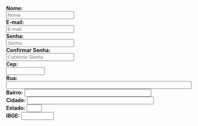 <!DOCTYPE html>
<html lang="en">
<head>
    <meta charset="UTF-8">
    <meta name="viewport" content="width=device-width, initial-scale=1.0">
    <meta http-equiv="X-UA-Compatible" content="ie=edge">
    <link href="https://cdn.jsdelivr.net/npm/bootstrap@5.1.3/dist/css/bootstrap.min.css" rel="stylesheet" integrity="sha384-1BmE4kWBq78iYhFldvKuhfTAU6auU8tT94WrHftjDbrCEXSU1oBoqyl2QvZ6jIW3" crossorigin="anonymous">
    <script src = "js/validacao.js" type = "text/javascript"></script>
    <title>Cadastro</title>
</head>
<body>
<?php include_once 'topo.php'?>

<div class = "container">
<br>
<br>
<form class = "form-group" action = "gravar.php" method = "post" onsubmit = "return validarFormulario()">
    <b>Nome:</b><br>
    <input type = "text" name = "nome" placeholder="Nome" id = "nome" class = "form-control">
    <input type = "text" name = "perfil" value="user" hidden="true">
    </br>
    <b>E-mail:</b><br>
    <input type = "text" placeholder="E-mail" name = "email" id = "email" class = "form-control">
    </br>
    <b>Senha:</b><br>
    <input type="password" placeholder="Senha" id="password" required class = "form-control">
    </br>
    <b>Confirmar Senha:</b><br>
    <input type="password" placeholder="Confirme Senha" id="confirm_password" required class = "form-control">
        </br>
        <b>Cep:</b><br>
        <input name="cep" type="text" id="cep" value="" class = "form-control" size="10" maxlength="9"
               onblur="pesquisacep(this.value);" /></label><br />
        <b>Rua:</b>
        <input name="rua" type="text" id="rua" size="60" class = "form-control"><br/>
        <b>Bairro:</b>
        <input name="bairro" type="text" id="bairro" size="40" class = "form-control"><br />
        <b>Cidade:</b>
        <input name="cidade" type="text" id="cidade" size="40" class = "form-control"><br />
        <b>Estado:</b>
        <input name="uf" type="text" id="uf" size="2" class = "form-control"><br />
        <b>IBGE:</b>
        <input name="ibge" type="text" id="ibge" size="8" class = "form-control"><br />
    <script>
    
    function limpa_formulário_cep() {
            //Limpa valores do formulário de cep.
            document.getElementById('rua').value=("");
            document.getElementById('bairro').value=("");
            document.getElementById('cidade').value=("");
            document.getElementById('uf').value=("");
            document.getElementById('ibge').value=("");
    }

    function meu_callback(conteudo) {
        if (!("erro" in conteudo)) {
            //Atualiza os campos com os valores.
            document.getElementById('rua').value=(conteudo.logradouro);
            document.getElementById('bairro').value=(conteudo.bairro);
            document.getElementById('cidade').value=(conteudo.localidade);
            document.getElementById('uf').value=(conteudo.uf);
            document.getElementById('ibge').value=(conteudo.ibge);
        } //end if.
        else {
            //CEP não Encontrado.
            limpa_formulário_cep();
            alert("CEP não encontrado.");
        }
    }
        
    function pesquisacep(valor) {

        //Nova variável "cep" somente com dígitos.
        var cep = valor.replace(/\D/g, '');

        //Verifica se campo cep possui valor informado.
        if (cep != "") {

            //Expressão regular para validar o CEP.
            var validacep = /^[0-9]{8}$/;

            //Valida o formato do CEP.
            if(validacep.test(cep)) {

                //Preenche os campos com "..." enquanto consulta webservice.
                document.getElementById('rua').value="...";
                document.getElementById('bairro').value="...";
                document.getElementById('cidade').value="...";
                document.getElementById('uf').value="...";
                document.getElementById('ibge').value="...";

                //Cria um elemento javascript.
                var script = document.createElement('script');

                //Sincroniza com o callback.
                script.src = 'https://viacep.com.br/ws/'+ cep + '/json/?callback=meu_callback';

                //Insere script no documento e carrega o conteúdo.
                document.body.appendChild(script);

            } //end if.
            else {
                //cep é inválido.
                limpa_formulário_cep();
                alert("Formato de CEP inválido.");
            }
        } //end if.
        else {
            //cep sem valor, limpa formulário.
            limpa_formulário_cep();
        }
    };

    </script>
    </br>
    <br>
    <input type = "submit" value = "Cadastrar Cliente" class = "btn btn-primary">
    <input type = "reset" value = "Limpar Cadastro" class = "btn btn-danger">
    <!-- <input type = "button" value = "Voltar" class = "btn btn-info" onClick="JavaScript:window.history.back();"/>
    voltar -->


    
    </form>
    <!-- Imprimir às mensagens de erro -->
    <div id = "resposta"></div>
</div>
<?php include_once 'rodape.php'; ?>

</script>
</body>
</html>
